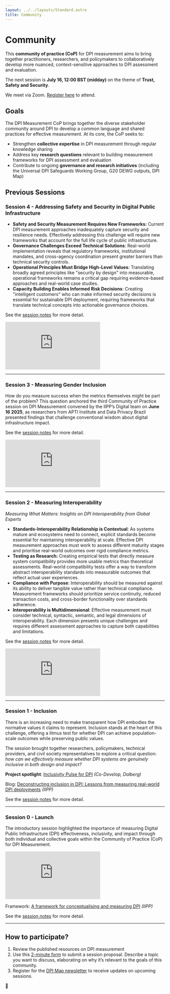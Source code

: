 ```yaml
---
layout: ../../layouts/Standard.astro
title: Community
---
```


# Community

This **community of practice (CoP)** for DPI measurement aims to bring together practitioners, researchers, and policymakers to collaboratively develop more nuanced, context-sensitive approaches to DPI assessment and evaluation.

The next session is **July 16, 12:00 BST (midday)** on the theme of **Trust, Safety and Security**.

We meet via Zoom. [Register here]( https://ucl.zoom.us/meeting/register/oQiCoJvcSx-MfNjqL7Nojw) to attend.


## Goals

The DPI Measurement CoP brings together the diverse stakeholder community around DPI to develop a common language and shared practices for effective measurement. At its core, the CoP seeks to:

- Strengthen **collective expertise** in DPI measurement through regular knowledge sharing
- Address key **research questions** relevant to building measurement frameworks for DPI assessment and evaluation
- Contribute to ongoing **governance and research initiatives** (including the Universal DPI Safeguards Working Group, G20 DEWG outputs, DPI Map)

## Previous Sessions

### Session 4 - Addressing Safety and Security in Digital Public Infrastructure

* **Safety and Security Measurement Requires New Frameworks:** Current DPI measurement approaches inadequately capture security and resilience needs. Effectively addressing this challenge will require new frameworks that account for the full life cycle of public infrastructure.  
* **Governance Challenges Exceed Technical Solutions**: Real-world implementation reveals that regulatory frameworks, institutional mandates, and cross-agency coordination present greater barriers than technical security controls.    
* **Operational Principles Must Bridge High-Level Values**: Translating broadly agreed principles like "security by design" into measurable, operational frameworks remains a critical gap requiring evidence-based approaches and real-world case studies. 
* **Capacity Building Enables Informed Risk Decisions**: Creating "intelligent customers" who can make informed security decisions is essential for sustainable DPI deployment, requiring frameworks that translate technical concepts into actionable governance choices.
    
See the [session notes](/measurement-community/2025-07-18-session-4-addressing-safety-and-security-in-digital-public-infrastructure) for more detail.


<iframe class="aspect-video w-full" src="https://www.youtube-nocookie.com/embed/HmRd0rEs6Wc" title="YouTube video player" frameborder="0" allow="accelerometer; autoplay; clipboard-write; encrypted-media; gyroscope; picture-in-picture; web-share" referrerpolicy="strict-origin-when-cross-origin" allowfullscreen></iframe>

---

### Session 3 - Measuring Gender Inclusion

How do you measure success when the metrics themselves might be part of the problem? This question anchored the third Community of Practice session on DPI Measurement convened by the IIPP’s Digital team on **June 16 2025**, as researchers from APTI Institute and Data Privacy Brazil presented findings that challenge conventional wisdom about digital infrastructure impact.

See the [session notes](/measurement-community/2025-07-21-session-3-towards-robust-metrics-for-trust-in-dpi) for more detail.

<iframe class="aspect-video w-full" src="https://www.youtube-nocookie.com/embed/mqt8Xw_gwY4?si=spL709fMfJvNXbU9" title="YouTube video player" frameborder="0" allow="accelerometer; autoplay; clipboard-write; encrypted-media; gyroscope; picture-in-picture; web-share" referrerpolicy="strict-origin-when-cross-origin" allowfullscreen></iframe>

---

### Session 2 - Measuring Interoperability

_Measuring What Matters: Insights on DPI Interoperability from Global Experts_

- **Standards-Interoperability Relationship is Contextual**: As systems mature and ecosystems need to connect, explicit standards become essential for maintaining interoperability at scale. Effective DPI measurement approaches must work to assess different maturity stages and prioritise real-world outcomes over rigid compliance metrics.
- **Testing as Research:** Creating empirical tests that directly measure system compatibility provides more usable metrics than theoretical assessments. Real-world compatibility tests offer a way to transform abstract interoperability standards into measurable outcomes that reflect actual user experiences.
- **Compliance with Purpose**: Interoperability should be measured against its ability to deliver tangible value rather than technical compliance. Measurement frameworks should prioritize service continuity, reduced transaction costs, and cross-border functionality over standards adherence.
- **Interoperability is Multidimensional**: Effective measurement must consider technical, syntactic, semantic, and legal dimensions of interoperability. Each dimension presents unique challenges and requires different assessment approaches to capture both capabilities and limitations.

See the [session notes](/measurement-community/session-2) for more detail.

<iframe class="aspect-video w-full" src="https://www.youtube-nocookie.com/embed/8JdZift6mqk?si=XA0ccnLPD1zF0eZ8" title="YouTube video player" frameborder="0" allow="accelerometer; autoplay; clipboard-write; encrypted-media; gyroscope; picture-in-picture; web-share" referrerpolicy="strict-origin-when-cross-origin" allowfullscreen></iframe>

---

### Session 1 - Inclusion

There is an increasing need to make transparent how DPI embodies the normative values it claims to represent. Inclusion stands at the heart of this challenge, offering a litmus test for whether DPI can achieve population-scale outcomes while preserving public values.

The session brought together researchers, policymakers, technical providers, and civil society representatives to explore a critical question: _how can we effectively measure whether DPI systems are genuinely inclusive in both design and impact?_

**Project spotlight**: [Inclusivity Pulse for DPI](https://www.codevelop.fund/inclusivity-pulse-for-dpi) _(Co-Develop, Dalberg)_

Blog: [Deconstructing inclusion in DPI: Lessons from measuring real-world DPI deployments](https://medium.com/iipp-blog/deconstructing-inclusion-in-dpi-lessons-from-measuring-real-world-dpi-deployments-743cfb4bbfc1) _(IIPP)_

See the [session notes](/measurement-community/session-1) for more detail.

---

### Session 0 - Launch

The introductory session highlighted the importance of measuring Digital Public Infrastructure (DPI) effectiveness, inclusivity, and impact through both individual and collective goals within the Community of Practice (CoP) for DPI Measurement⁠⁠.

<iframe class="aspect-video w-full" src="https://www.youtube-nocookie.com/embed/lwgBAJPrqvs?si=J7H9cSVQ5jkMbAXF&amp;controls=0" title="YouTube video player" frameborder="0" allow="accelerometer; autoplay; clipboard-write; encrypted-media; gyroscope; picture-in-picture; web-share" referrerpolicy="strict-origin-when-cross-origin" allowfullscreen></iframe>

Framework: [A framework for conceptualising and measuring DPI](https://www.ucl.ac.uk/bartlett/public-purpose/publications/2025/jan/digital-public-infrastructure-framework-conceptualisation-and-measurement) _(IIPP)_

See the [session notes](/measurement-community/session-0) for more detail.

---

## How to participate?

1. Review the published resources on DPI measurement
2. Use this [2-minute form](https://forms.gle/hiFG2e1LDo37GunV8) to submit a session proposal. Describe a topic you want to discuss, elaborating on why it’s relevant to the goals of this community.
3. Register for the [DPI Map newsletter](https://forms.gle/exibBtcyYb7HsUCx5) to receive updates on upcoming sessions.


<div class="text-center py-8 text-xl">
🤝
</div>
